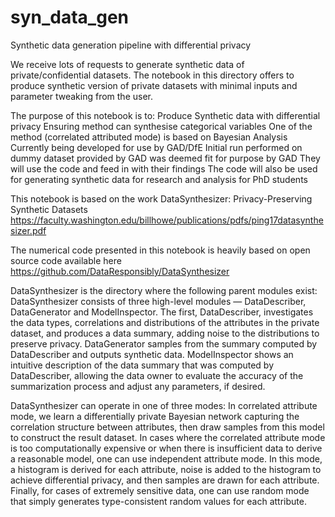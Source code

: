 # syn_data_gen
Synthetic data generation pipeline with differential privacy 



We receive lots of requests to generate synthetic data of private/confidential datasets.
The notebook in this directory offers to produce synthetic version of private datasets with
minimal inputs and parameter tweaking from the user.

The purpose of this notebook is to:
Produce Synthetic data  with differential privacy
Ensuring method can synthesise categorical variables
One of the method (correlated attributed mode) is based on Bayesian Analysis
Currently being developed for use by GAD/DfE
Initial run performed on dummy dataset provided by GAD was deemed fit for purpose by GAD
They will use the code and feed in with their findings
The code will also be used for generating synthetic data for research and analysis for PhD students

This notebook is based on the work DataSynthesizer: Privacy-Preserving Synthetic Datasets
https://faculty.washington.edu/billhowe/publications/pdfs/ping17datasynthesizer.pdf

The numerical code presented in this notebook is heavily based on open source code available here 
https://github.com/DataResponsibly/DataSynthesizer

DataSynthesizer is the directory where the following parent modules exist:
DataSynthesizer consists of three high-level modules — DataDescriber, 
DataGenerator and ModelInspector. The first, DataDescriber, investigates
the data types, correlations and distributions of the attributes in the 
private dataset, and produces a data summary, adding noise to the distributions
to preserve privacy. DataGenerator samples from the summary computed by 
DataDescriber and outputs synthetic data. ModelInspector shows an intuitive 
description of the data summary that was computed by DataDescriber, 
allowing the data owner to evaluate the accuracy of the summarization
process and adjust any parameters, if desired.

DataSynthesizer can operate in one of three modes:
In correlated attribute mode, we learn a differentially
private Bayesian network capturing the correlation structure
between attributes, then draw samples from this model to
construct the result dataset. In cases where the correlated 
attribute mode is too computationally expensive or when there
is insufficient data to derive a reasonable model, one can use
independent attribute mode. In this mode, a histogram is derived
for each attribute, noise is added to the histogram to achieve
differential privacy, and then samples are drawn for each attribute.
Finally, for cases of extremely sensitive data, one can use random 
mode that simply generates type-consistent random values for each attribute.
